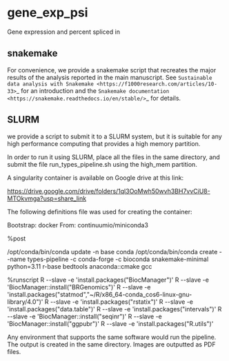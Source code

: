 # gene_exp_psi
Gene expression and percent spliced in


## snakemake

For convenience, we provide a snakemake script that recreates the major results of the analysis reported in the main manuscript.
See `Sustainable data analysis with Snakemake <https://f1000research.com/articles/10-33>`_ for an introduction 
and the `Snakemake documentation <https://snakemake.readthedocs.io/en/stable/>`_ for details.

## SLURM

we provide a script to submit it to a SLURM system, but it is suitable for any high performance computing that provides a high memory partition.

In order to run it using SLURM, place all the files in the same directory, and submit the file run_types_pipeline.sh using the high_mem partition. 

A singularity container is available on Google drive at this link: 

https://drive.google.com/drive/folders/1ql3OoMwh50wvh3BH7vvCiU8-MTOkvmga?usp=share_link

The following definitions file was used for creating the container:

Bootstrap: docker
From: continuumio/miniconda3

%post

/opt/conda/bin/conda update -n base conda
/opt/conda/bin/conda create --name types-pipeline -c conda-forge -c bioconda snakemake-minimal python=3.11 r-base bedtools anaconda::cmake gcc

%runscript
R --slave -e 'install.packages("BiocManager")'
R --slave -e 'BiocManager::install("BRGenomics")'
R --slave -e 'install.packages("statmod","~/R/x86_64-conda_cos6-linux-gnu-library/4.0")'
R --slave -e 'install.packages("rstatix")'
R --slave -e 'install.packages("data.table")'
R --slave -e 'install.packages("intervals")'
R --slave -e 'BiocManager::install("seqinr")'
R --slave -e 'BiocManager::install("ggpubr")'
R --slave -e 'install.packages("R.utils")'



Any environment that supports the same software would run the pipeline. The output is created in the same directory. Images are outputted as PDF files.


